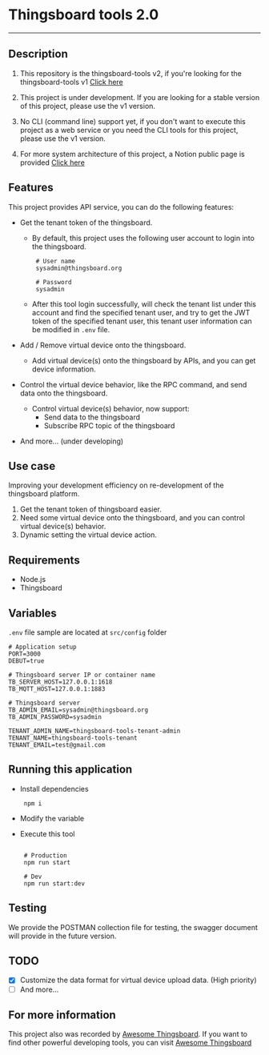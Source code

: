 # Thingsboard tools 2.0

---

## Description

1. This repository is the thingsboard-tools v2, if you're looking for the thingsboard-tools v1 [Click here](https://github.com/a631953720/thingsboard-tools)

2. This project is under development. If you are looking for a stable version of this project, please use the v1 version.

3. No CLI (command line) support yet, if you don't want to execute this project as a web service or you need the CLI tools for this project, please use the v1 version.

4. For more system architecture of this project, a Notion public page is provided [Click here](https://faint-comet-8c5.notion.site/d88dde02820a4628adc03b4c76e35563)


## Features

This project provides API service, you can do the following features:

   - Get the tenant token of the thingsboard.
       - By default, this project uses the following user account to login into the thingsboard.
       
         ```text
          # User name
          sysadmin@thingsboard.org
          
          # Password
          sysadmin
         ```

       - After this tool login successfully, will check the tenant list under this account and find the specified tenant user, and try to get the JWT token of the specified tenant user, this tenant user information can be modified in `.env` file.
       
   - Add / Remove virtual device onto the thingsboard.
       - Add virtual device(s) onto the thingsboard by APIs, and you can get device information.
   - Control the virtual device behavior, like the RPC command, and send data onto the thingsboard.
      - Control virtual device(s) behavior, now support: 
           - Send data to the thingsboard
           - Subscribe RPC topic of the thingsboard
   - And more... (under developing)

## Use case

Improving your development efficiency on re-development of the thingsboard platform.

1. Get the tenant token of thingsboard easier.
2. Need some virtual device onto the thingsboard, and you can control virtual device(s) behavior.
3. Dynamic setting the virtual device action.


## Requirements
 - Node.js
 - Thingsboard


## Variables
`.env` file sample are located at `src/config` folder
```shell
# Application setup
PORT=3000
DEBUT=true

# Thingsboard server IP or container name
TB_SERVER_HOST=127.0.0.1:1618
TB_MQTT_HOST=127.0.0.1:1883

# Thingsboard server
TB_ADMIN_EMAIL=sysadmin@thingsboard.org
TB_ADMIN_PASSWORD=sysadmin

TENANT_ADMIN_NAME=thingsboard-tools-tenant-admin
TENANT_NAME=thingsboard-tools-tenant
TENANT_EMAIL=test@gmail.com
```

## Running this application

- Install dependencies

  ```shell
   npm i
  ```

- Modify the variable

- Execute this tool

  ```shell

   # Production
   npm run start
   
   # Dev
   npm run start:dev
  ```


## Testing

We provide the POSTMAN collection file for testing, the swagger document will provide in the future version.

## TODO

- [x] Customize the data format for virtual device upload data. (High priority)
- [ ] And more...

## For more information
This project also was recorded by [Awesome Thingsboard](https://github.com/devaskim/awesome-thingsboard/blob/main/README.md#tools).
If you want to find other powerful developing tools, you can visit [Awesome Thingsboard](https://github.com/devaskim/awesome-thingsboard/blob/main/README.md)
